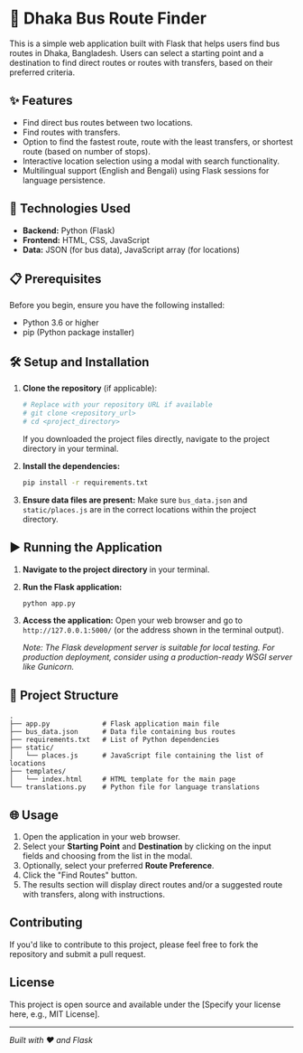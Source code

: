 # 🚌 Dhaka Bus Route Finder

This is a simple web application built with Flask that helps users find bus routes in Dhaka, Bangladesh. Users can select a starting point and a destination to find direct routes or routes with transfers, based on their preferred criteria.

## ✨ Features

*   Find direct bus routes between two locations.
*   Find routes with transfers.
*   Option to find the fastest route, route with the least transfers, or shortest route (based on number of stops).
*   Interactive location selection using a modal with search functionality.
*   Multilingual support (English and Bengali) using Flask sessions for language persistence.

## 🚀 Technologies Used

*   **Backend:** Python (Flask)
*   **Frontend:** HTML, CSS, JavaScript
*   **Data:** JSON (for bus data), JavaScript array (for locations)

## 📋 Prerequisites

Before you begin, ensure you have the following installed:

*   Python 3.6 or higher
*   pip (Python package installer)

## 🛠️ Setup and Installation

1.  **Clone the repository** (if applicable): 
    ```bash
    # Replace with your repository URL if available
    # git clone <repository_url>
    # cd <project_directory>
    ```
    If you downloaded the project files directly, navigate to the project directory in your terminal.

2.  **Install the dependencies:**
    ```bash
    pip install -r requirements.txt
    ```

3.  **Ensure data files are present:**
    Make sure `bus_data.json` and `static/places.js` are in the correct locations within the project directory.

## ▶️ Running the Application

1.  **Navigate to the project directory** in your terminal.

2.  **Run the Flask application:**
    ```bash
    python app.py
    ```

3.  **Access the application:**
    Open your web browser and go to `http://127.0.0.1:5000/` (or the address shown in the terminal output).

    *Note: The Flask development server is suitable for local testing. For production deployment, consider using a production-ready WSGI server like Gunicorn.*

## 📁 Project Structure

```
.
├── app.py             # Flask application main file
├── bus_data.json      # Data file containing bus routes
├── requirements.txt   # List of Python dependencies
├── static/
│   └── places.js      # JavaScript file containing the list of locations
├── templates/
│   └── index.html     # HTML template for the main page
└── translations.py    # Python file for language translations
```

## 🌐 Usage

1.  Open the application in your web browser.
2.  Select your **Starting Point** and **Destination** by clicking on the input fields and choosing from the list in the modal.
3.  Optionally, select your preferred **Route Preference**.
4.  Click the "Find Routes" button.
5.  The results section will display direct routes and/or a suggested route with transfers, along with instructions.

## Contributing

If you'd like to contribute to this project, please feel free to fork the repository and submit a pull request.

## License

This project is open source and available under the [Specify your license here, e.g., MIT License].

---

*Built with ❤️ and Flask* 
